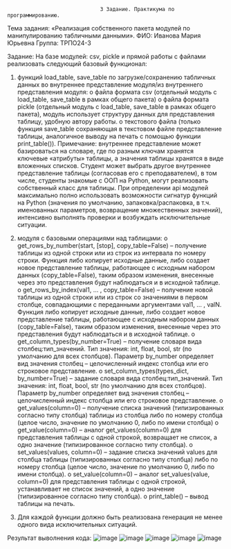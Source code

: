                                   3 Задание. Практикума по программированию.
Тема задания: «Реализация собственного пакета модулей по манипулированию табличными данными».
ФИО: Иванова Мария Юрьевна
Группа: ТРПО24-3

Задание:
На базе модулей: csv, pickle и прямой работы с файлами реализовать следующий базовый функционал:

1.	функций load_table, save_table по загрузке/сохранению табличных данных во внутреннее представление модуля/из внутреннего представления модуля:
o	файла формата csv (отдельный модуль с load_table, save_table в рамках общего пакета)
o	файла формата pickle (отдельный модуль с load_table, save_table в рамках общего пакета), модуль использует структуру данных для представления таблицу, удобную автору работы.
o	текстового файла (только функция save_table сохраняющая в текстовом файле представление таблицы, аналогичное выводу на печать с помощью функции print_table()).
Примечание: внутреннее представление может базироваться на словаре, где по разным ключам хранятся ключевые «атрибуты» таблицы, а значения таблицы хранятся в виде вложенных списков. Студент может выбрать другое внутреннее представление таблицы (согласовав его с преподавателем), в том числе, студенты знакомые с ООП на Python, могут реализовать собственный класс для таблицы.
При определении api модулей максимально полно использовать возможности сигнатур функций на Python (значения по умолчанию, запаковка/распаковка, в т.ч. именованных параметров, возвращение множественных значений), интенсивно выполнять проверки и возбуждать исключительные ситуации.

2.	модуля с базовыми операциями над таблицами:
o	get_rows_by_number(start, [stop], copy_table=False) – получение таблицы из одной строки или из строк из интервала по номеру строки. Функция либо копирует исходные данные, либо создает новое представление таблицы, работающее с исходным набором данных (copy_table=False), таким образом изменения, внесенные через это представления будут наблюдаться и в исходной таблице.
o	get_rows_by_index(val1, … , copy_table=False) – получение новой таблицы из одной строки или из строк со значениями в первом столбце, совпадающими с переданными аргументами val1, … , valN. Функция либо копирует исходные данные, либо создает новое представление таблицы, работающее с исходным набором данных (copy_table=False), таким образом изменения, внесенные через это представления будут наблюдаться и в исходной таблице.
o	get_column_types(by_number=True) – получение словаря вида столбец:тип_значений. Тип значения: int, float, bool, str (по умолчанию для всех столбцов). Параметр by_number определяет вид значения столбец – целочисленный индекс столбца или его строковое представление.
o	set_column_types(types_dict, by_number=True) – задание словаря вида столбец:тип_значений. Тип значения: int, float, bool, str (по умолчанию для всех столбцов). Параметр by_number определяет вид значения столбец – целочисленный индекс столбца или его строковое представление.
o	get_values(column=0) – получение списка значений (типизированных согласно типу столбца) таблицы из столбца либо по номеру столбца (целое число, значение по умолчанию 0, либо по имени столбца)
o	get_value(column=0) – аналог get_values(column=0) для представления таблицы с одной строкой, возвращает не список, а одно значение (типизированное согласно типу столбца).
o	set_values(values, column=0) – задание списка значений values для столбца таблицы (типизированных согласно типу столбца) либо по номеру столбца (целое число, значение по умолчанию 0, либо по имени столбца).
o	set_value(column=0) – аналог set_values(value, column=0) для представления таблицы с одной строкой, устанавливает не список значений, а одно значение (типизированное согласно типу столбца).
o	print_table() – вывод таблицы на печать.
3.	Для каждой функции должно быть реализована генерация не менее одного вида исключительных ситуаций.

Результат выволнения кода:
![image](https://github.com/user-attachments/assets/cd78810e-46c6-4d54-bd0b-2db652c074d4)
![image](https://github.com/user-attachments/assets/1b0ac49c-d273-443a-af1c-149712678ed4)
![image](https://github.com/user-attachments/assets/18edeaea-818e-4a4e-a6f3-0f21896313f8)
![image](https://github.com/user-attachments/assets/0da0440a-c1e7-4f03-a3d3-63c1c7b81939)
![image](https://github.com/user-attachments/assets/55938b68-f8b0-4b1f-9cad-803cc88cc668)

